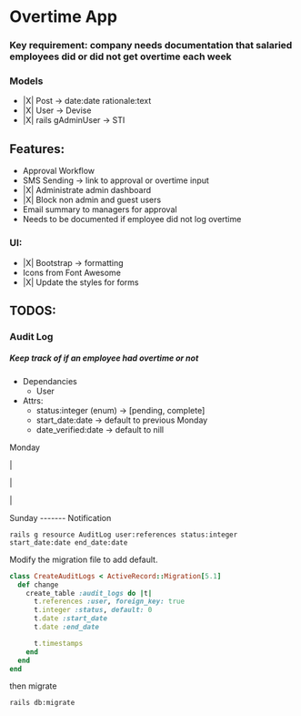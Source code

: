 # Overtime App

### Key requirement: company needs documentation that salaried employees did or did not get overtime each week

### Models

- |X| Post -> date:date rationale:text
- |X| User -> Devise
- |X| rails gAdminUser -> STI

## Features:
- Approval Workflow
- SMS Sending -> link to approval or overtime input
- |X| Administrate admin dashboard
- |X| Block non admin and guest users
- Email summary to managers for approval
- Needs to be documented if employee did not log overtime
### UI:

- |X| Bootstrap -> formatting
- Icons from Font Awesome
- |X| Update the styles for forms

## TODOS:
### Audit Log
##### Keep track of if an employee had overtime or not
- Dependancies
  - User
- Attrs:
  - status:integer (enum) -> [pending, complete]
  - start_date:date -> default to previous Monday 
  - date_verified:date -> default to nill

Monday

|

|

|

Sunday ------- Notification

```
rails g resource AuditLog user:references status:integer start_date:date end_date:date
```
Modify the migration file to add default. 
```ruby
class CreateAuditLogs < ActiveRecord::Migration[5.1]
  def change
    create_table :audit_logs do |t|
      t.references :user, foreign_key: true
      t.integer :status, default: 0
      t.date :start_date
      t.date :end_date

      t.timestamps
    end
  end
end
```
then migrate
```
rails db:migrate
```
